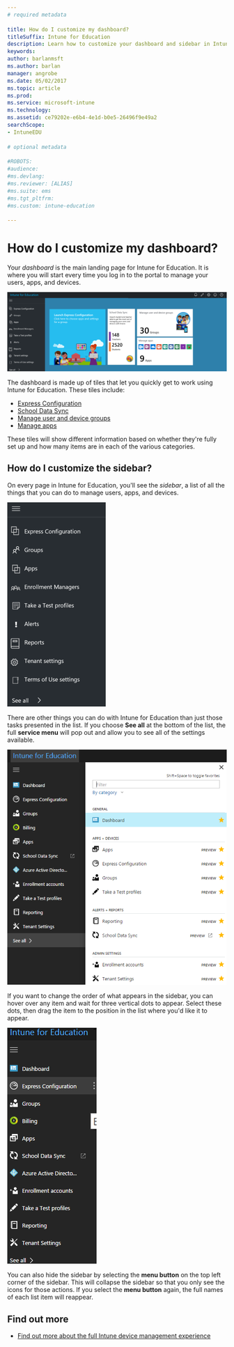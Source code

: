 ```yaml
---
# required metadata

title: How do I customize my dashboard?
titleSuffix: Intune for Education
description: Learn how to customize your dashboard and sidebar in Intune for Education.
keywords:
author: barlanmsft
ms.author: barlan
manager: angrobe
ms.date: 05/02/2017
ms.topic: article
ms.prod:
ms.service: microsoft-intune
ms.technology:
ms.assetid: ce79202e-e6b4-4e1d-b0e5-26496f9e49a2
searchScope:
- IntuneEDU

# optional metadata

#ROBOTS:
#audience:
#ms.devlang:
#ms.reviewer: [ALIAS]
#ms.suite: ems
#ms.tgt_pltfrm:
#ms.custom: intune-education

---
```


# How do I customize my dashboard?

Your _dashboard_ is the main landing page for Intune for Education. It is where you will start every time you log in to the portal to manage your users, apps, and devices.

  ![The dashboard screen, which shows express configuration, school data sync, manage user and device groups, and manage app tiles.](./media/dashboard-001-landing-page.png)

The dashboard is made up of tiles that let you quickly get to work using Intune for Education. These tiles include:

- [Express Configuration](what-is-express-configuration.md)
- [School Data Sync](what-is-school-data-sync.md)
- [Manage user and device groups](what-are-groups.md)
- [Manage apps](how-to-add-apps.md)

These tiles will show different information based on whether they're fully set up and how many items are in each of the various categories.

## How do I customize the sidebar?

On every page in Intune for Education, you'll see the _sidebar_, a list of all the things that you can do to manage users, apps, and devices.

  ![The default setup for the left-hand sidebar, which lists Express configuration, groups, apps, enrollment managers, take a test profiles, alerts, reports, tenant settings, terms of use settings, and see all, which will pop out to allow modification of this default list of tasks.](./media/dashboard-002-left-sidebar-list.png)

There are other things you can do with Intune for Education than just those tasks presented in the list. If you choose **See all** at the bottom of the list, the full **service menu** will pop out and allow you to see all of the settings available.

  ![The service menu pop-out, which has all available settings in a list.](./media/dashboard-003-change-sidebar-popout.png)

If you want to change the order of what appears in the sidebar, you can hover over any item and wait for three vertical dots to appear. Select these dots, then drag the item to the position in the list where you'd like it to appear.

  ![The three dots that appear on hover are next to one of the list items. The cursor changes to a select option.](./media/dashboard-004-editing-sidebar.png)

You can also hide the sidebar by selecting the __menu button__ on the top left corner of the sidebar. This will collapse the sidebar so that you only see the icons for those actions. If you select the __menu button__ again, the full names of each list item will reappear.  

## Find out more

- [Find out more about the full Intune device management experience](https://docs.microsoft.com/intune/understand-explore/introduction-to-microsoft-intune)
